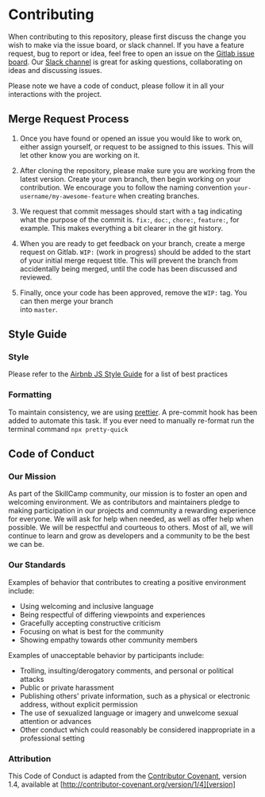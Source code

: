 # Contributing

When contributing to this repository, please first discuss the change you wish to make via
the issue board, or slack channel. If you have a feature request, bug to report or idea, feel
free to open an issue on the [Gitlab issue board](https://gitlab.com/skillcamp/gitnotes/issues).
Our [Slack channel](https://join.slack.com/t/skillcamp-io/shared_invite/enQtMzgxMjM5NjU1OTU4LTIzNDIzZTA3YTY0ZTY1NWVmMDUxZDllZjVmZjNiZDRiZTdhN2RhZjhhZTI5MGQxNzY1ZDlhNTAxYTlmNWRkYzA)
is great for asking questions, collaborating on ideas and discussing issues.

Please note we have a code of conduct, please follow it in all your interactions with the project.

## Merge Request Process

1.  Once you have found or opened an issue you would like to work on, either assign yourself,
    or request to be assigned to this issues. This will let other know you are working on it.

2.  After cloning the repository, please make sure you are working from the latest version. Create your own branch, then
    begin working on your contribution. We encourage you to follow the naming convention `your-username/my-awesome-feature` when
    creating branches.

3.  We request that commit messages should start with a tag indicating what the purpose of the commit is.
    `fix:`, `doc:`, `chore:`, `feature:`, for example. This makes everything a bit clearer in the git history.

4.  When you are ready to get feedback on your branch, create a merge request on Gitlab.
    `WIP:` (work in progress) should be added to the start of your initial merge request title.
    This will prevent the branch from accidentally being merged, until the code has been discussed
    and reviewed.

5.  Finally, once your code has been approved, remove the `WIP:` tag. You can then merge your branch  
    into `master`.

## Style Guide

### Style

Please refer to the [Airbnb JS Style Guide](https://github.com/airbnb/javascript) for a list of best
practices

### Formatting

To maintain consistency, we are using [prettier](https://prettier.io/). A pre-commit hook has been added
to automate this task. If you ever need to manually re-format run the terminal command `npx pretty-quick`

## Code of Conduct

### Our Mission

As part of the SkillCamp community, our mission is to foster an open and welcoming environment.
We as contributors and maintainers pledge to making participation in our projects and
community a rewarding experience for everyone. We will ask for help when needed, as
well as offer help when possible. We will be respectful and courteous to others. Most of all,
we will continue to learn and grow as developers and a community to be the best we can be.

### Our Standards

Examples of behavior that contributes to creating a positive environment
include:

- Using welcoming and inclusive language
- Being respectful of differing viewpoints and experiences
- Gracefully accepting constructive criticism
- Focusing on what is best for the community
- Showing empathy towards other community members

Examples of unacceptable behavior by participants include:

- Trolling, insulting/derogatory comments, and personal or political attacks
- Public or private harassment
- Publishing others' private information, such as a physical or electronic
  address, without explicit permission
- The use of sexualized language or imagery and unwelcome sexual attention or
  advances
- Other conduct which could reasonably be considered inappropriate in a
  professional setting

### Attribution

This Code of Conduct is adapted from the [Contributor Covenant][homepage], version 1.4,
available at [http://contributor-covenant.org/version/1/4][version]

[homepage]: http://contributor-covenant.org
[version]: http://contributor-covenant.org/version/1/4/
